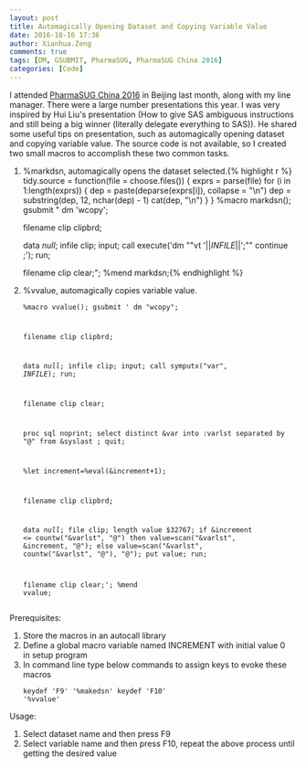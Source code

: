 ```yaml
---
layout: post
title: Automagically Opening Dataset and Copying Variable Value
date: 2016-10-16 17:36
author: Xianhua.Zeng
comments: true
tags: [DM, GSUBMIT, PharmaSUG, PharmaSUG China 2016]
categories: [Code]
---
```

<p>I attended <span style="text-decoration: none;"><a href="http://www.pharmasug.org/china/index.html" target="_blank">PharmaSUG China 2016</a></span> in Beijing last month, along with my line manager. There were a large number presentations this year. I was very inspired by Hui Liu's presentation (How to give SAS ambiguous instructions and still being a big winner (literally delegate everything to SAS)). He shared some useful tips on presentation, such as automagically opening dataset and copying variable value. The source code is not available, so I created two small macros to accomplish these two common tasks.</p><ol><li>%markdsn, automagically opens the dataset selected.{% highlight r %}
tidy.source = function(file = choose.files()) {
   exprs = parse(file)
   for (i in 1:length(exprs)) {
       dep = paste(deparse(exprs[i]), collapse = "\n")
       dep = substring(dep, 12, nchar(dep) - 1)
       cat(dep, "\n")
   }
}
%macro markdsn();
gsubmit "
dm 'wcopy';

filename clip clipbrd;

data _null_;
   infile clip;
   input;
   call execute('dm ""vt '||_INFILE_||';"" continue ;');
run;

filename clip clear;";
%mend markdsn;{% endhighlight %}</li><li>%vvalue, automagically copies variable value.<pre><code>%macro vvalue();
gsubmit '
dm "wcopy";

filename clip clipbrd;

data _null_;
   infile clip;
   input;
   call symputx("var", _INFILE_);
run;

filename clip clear;

proc sql noprint;
    select distinct &amp;var into :varlst separated by "@"
    from &amp;syslast
    ;
quit;

%let increment=%eval(&amp;increment+1);

filename clip clipbrd;

data _null_;
    file clip;
    length value $32767;
	if &amp;increment &lt;= countw("&amp;varlst", "@") then value=scan("&amp;varlst", &amp;increment, "@");
	else value=scan("&amp;varlst", countw("&amp;varlst", "@"), "@");
    put value;
run;

filename clip clear;';
%mend vvalue;</code></pre></li></ol><p>Prerequisites:</p><ol><li>Store the macros in an autocall library</li><li>Define a global macro variable named INCREMENT with initial value 0 in setup program</li><li>In command line type below commands to assign keys to evoke these macros<pre><code>keydef 'F9' '%makedsn'
keydef 'F10' '%vvalue'</code></pre></li></ol><p>Usage:</p><ol><li>Select dataset name and then press F9</li><li>Select variable name and then press F10, repeat the above process until getting the desired value</li></ol>